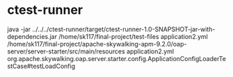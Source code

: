 # ctest-runner

java -jar ../../../ctest-runner/target/ctest-runner-1.0-SNAPSHOT-jar-with-dependencies.jar /home/sk117/final-project/test-files application2.yml /home/sk117/final-project/apache-skywalking-apm-9.2.0/oap-server/server-starter/src/main/resources application2.yml org.apache.skywalking.oap.server.starter.config.ApplicationConfigLoaderTestCase#testLoadConfig
